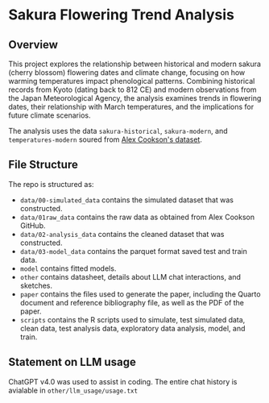 # Sakura Flowering Trend Analysis

## Overview

This project explores the relationship between historical and modern sakura (cherry blossom) flowering dates and climate change, focusing on how warming temperatures impact phenological patterns. Combining historical records from Kyoto (dating back to 812 CE) and modern observations from the Japan Meteorological Agency, the analysis examines trends in flowering dates, their relationship with March temperatures, and the implications for future climate scenarios.

The analysis uses the data `sakura-historical`, `sakura-modern`, and `temperatures-modern` soured from [Alex Cookson's dataset](https://github.com/tacookson/data).

## File Structure

The repo is structured as:

-   `data/00-simulated_data` contains the simulated dataset that was constructed.
-   `data/01raw_data` contains the raw data as obtained from Alex Cookson GitHub.
-   `data/02-analysis_data` contains the cleaned dataset that was constructed.
-   `data/03-model_data` contains the parquet format saved test and train data.
-   `model` contains fitted models. 
-   `other` contains datasheet, details about LLM chat interactions, and sketches.
-   `paper` contains the files used to generate the paper, including the Quarto document and reference bibliography file, as well as the PDF of the paper. 
-   `scripts` contains the R scripts used to simulate, test simulated data, clean data, test analysis data, exploratory data analysis, model, and train. 


## Statement on LLM usage

ChatGPT v4.0 was used to assist in coding. The entire chat history is avialable in `other/llm_usage/usage.txt`